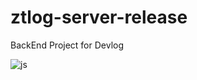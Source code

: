 # ztlog-server-release
BackEnd Project for Devlog 

![js](https://img.shields.io/badge/Spring-6DB33F?style=for-the-badge&logo=spring&logoColor=white)
